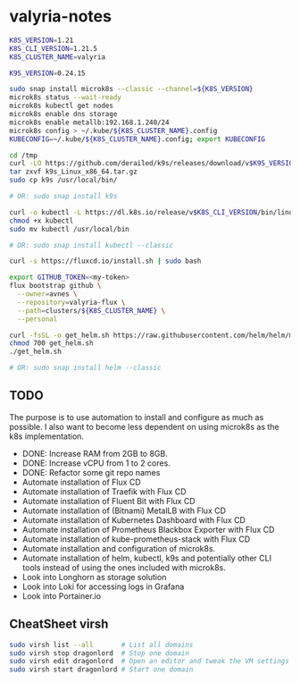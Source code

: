 # valyria-notes

```bash
K8S_VERSION=1.21
K8S_CLI_VERSION=1.21.5
K8S_CLUSTER_NAME=valyria

K9S_VERSION=0.24.15

sudo snap install microk8s --classic --channel=${K8S_VERSION}
microk8s status --wait-ready
microk8s kubectl get nodes
microk8s enable dns storage
microk8s enable metallb:192.168.1.240/24
microk8s config > ~/.kube/${K8S_CLUSTER_NAME}.config
KUBECONFIG=~/.kube/${K8S_CLUSTER_NAME}.config; export KUBECONFIG

cd /tmp
curl -LO https://github.com/derailed/k9s/releases/download/v$K9S_VERSION/k9s_Linux_x86_64.tar.gz
tar zxvf k9s_Linux_x86_64.tar.gz
sudo cp k9s /usr/local/bin/

# OR: sudo snap install k9s

curl -o kubectl -L https://dl.k8s.io/release/v$K8S_CLI_VERSION/bin/linux/amd64/kubectl
chmod +x kubectl
sudo mv kubectl /usr/local/bin

# OR: sudo snap install kubectl --classic

curl -s https://fluxcd.io/install.sh | sudo bash

export GITHUB_TOKEN=<my-token>
flux bootstrap github \
  --owner=avnes \
  --repository=valyria-flux \
  --path=clusters/${K8S_CLUSTER_NAME} \
  --personal

curl -fsSL -o get_helm.sh https://raw.githubusercontent.com/helm/helm/main/scripts/get-helm-3
chmod 700 get_helm.sh
./get_helm.sh

# OR: sudo snap install helm --classic
```

## TODO

The purpose is to use automation to install and configure as much as possible. I also want to become less dependent on using microk8s as the k8s implementation.

- DONE: Increase RAM from 2GB to 8GB.
- DONE: Increase vCPU from 1 to 2 cores.
- DONE: Refactor some git repo names
- Automate installation of Flux CD
- Automate installation of Traefik with Flux CD
- Automate installation of Fluent Bit with Flux CD
- Automate installation of (Bitnami) MetalLB with Flux CD
- Automate installation of Kubernetes Dashboard with Flux CD
- Automate installation of Prometheus Blackbox Exporter with Flux CD
- Automate installation of kube-prometheus-stack with Flux CD
- Automate installation and configuration of microk8s.
- Automate installation of helm, kubectl, k9s and potentially other CLI tools instead of using the ones included with microk8s.
- Look into Longhorn as storage solution
- Look into Loki for accessing logs in Grafana
- Look into Portainer.io

## CheatSheet virsh

```bash
sudo virsh list --all       # List all domains
sudo virsh stop dragonlord  # Stop one domain
sudo virsh edit dragonlord  # Open an editor and tweak the VM settings
sudo virsh start dragonlord # Start one domain
```
